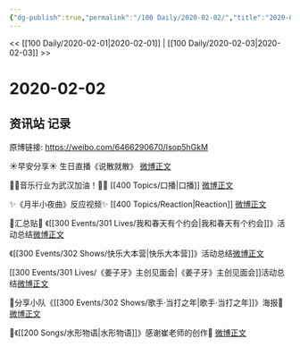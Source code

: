 ```yaml
---
{"dg-publish":true,"permalink":"/100 Daily/2020-02-02/","title":"2020-02-02","created":"2023-04-02T20:03:48.998+08:00","updated":"2023-04-02T20:04:57.142+08:00"}
---
```



<< [[100 Daily/2020-02-01\|2020-02-01]] | [[100 Daily/2020-02-03\|2020-02-03]] >>

# 2020-02-02

## 资讯站 记录

原博链接: https://weibo.com/6466290670/Isop5hGkM

☀️早安分享☀️
生日直播《说散就散》
[微博正文](https://m.weibo.cn/6466290670/4467436780626662)

💪🏻音乐行业为武汉加油！💪🏻 [[400 Topics/口播\|口播]]
[微博正文](https://m.weibo.cn/6466290670/4467659024069570)

✨《月半小夜曲》反应视频✨ [[400 Topics/Reaction\|Reaction]]
[微博正文](https://m.weibo.cn/6466290670/4467539826958539)

🐎汇总贴🐎
《[[300 Events/301 Lives/我和春天有个约会\|我和春天有个约会]]》活动总结[微博正文](https://m.weibo.cn/6466290670/4467480296873228)

《[[300 Events/302 Shows/快乐大本营\|快乐大本营]]》活动总结[微博正文](https://m.weibo.cn/6466290670/4467607736719734)

[[300 Events/301 Lives/《姜子牙》主创见面会\|《姜子牙》主创见面会]]活动总结[微博正文](https://m.weibo.cn/6466290670/4467608063836623)

👀分享小队《[[300 Events/302 Shows/歌手·当打之年\|歌手·当打之年]]》海报👀
[微博正文](https://m.weibo.cn/6466290670/4467647065926024)

🌹《[[200 Songs/水形物语\|水形物语]]》感谢崔老师的创作🌹
[微博正文](https://m.weibo.cn/6466290670/4467555626214967)
